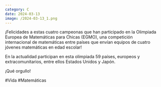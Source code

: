```yaml
--- 
category: C 
date: 2024-03-13 
image: /2024-03-13_1.png 
--- 
```


¡Felicidades a estas cuatro campeonas que han participado en la Olimpiada Europea de Matemáticas para Chicas (EGMO), una competición internacional de matemáticas entre países que envían equipos de cuatro jóvenes matemáticas en edad escolar!

En la actualidad participan en esta olimpiada 59 países, europeos y extracomunitarios, entre ellos Estados Unidos y Japón.

¡Qué orgullo!

#Vida #Matemáticas